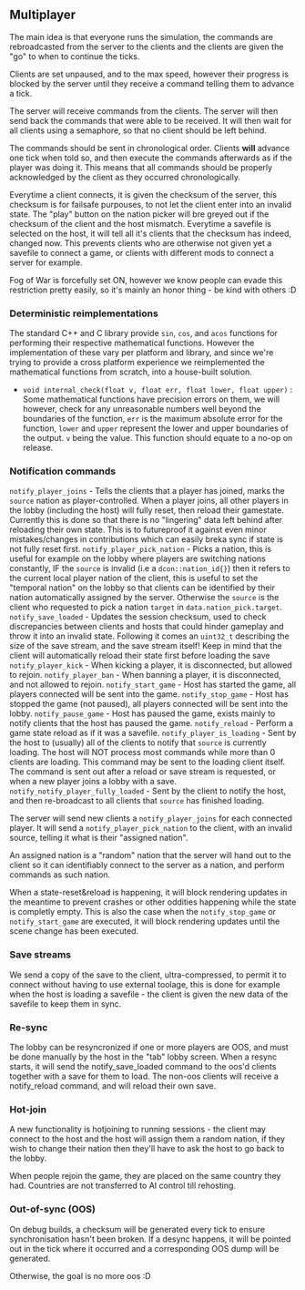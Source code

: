 ## Multiplayer

The main idea is that everyone runs the simulation, the commands are rebroadcasted from the server to the clients and the clients are given the "go" to when to continue the ticks.

Clients are set unpaused, and to the max speed, however their progress is blocked by the server until they receive a command telling them to advance a tick.

The server will receive commands from the clients. The server will then send back the commands that were able to be received. It will then wait for all clients using a semaphore, so that no client should be left behind.

The commands should be sent in chronological order. Clients **will** advance one tick when told so, and then execute the commands afterwards as if the player was doing it. This means that all commands should be properly acknowledged by the client as they occurred chronologically.

Everytime a client connects, it is given the checksum of the server, this checksum is for failsafe purpouses, to not let the client enter into an invalid state. The "play" button on the nation picker will bre greyed out if the checksum of the client and the host mismatch. Everytime a savefile is selected on the host, it will tell all it's clients that the checksum has indeed, changed now. This prevents clients who are otherwise not given yet a savefile to connect a game, or clients with different mods to connect a server for example.

Fog of War is forcefully set ON, however we know people can evade this restriction pretty easily, so it's mainly an honor thing - be kind with others :D

### Deterministic reimplementations

The standard C++ and C library provide `sin`, `cos`, and `acos` functions for performing their respective mathematical functions. However the implementation of these vary per platform and library, and since we're trying to provide a cross platform experience we reimplemented the mathematical functions from scratch, into a house-built solution.

- `void internal_check(float v, float err, float lower, float upper)` : Some mathematical functions have precision errors on them, we will however, check for any unreasonable numbers well beyond the boundaries of the function, `err` is the maximum absolute error for the function, `lower` and `upper` represent the lower and upper boundaries of the output. `v` being the value. This function should equate to a no-op on release.

### Notification commands

`notify_player_joins` - Tells the clients that a player has joined, marks the `source` nation as player-controlled. When a player joins, all other players in the lobby (including the host) will fully reset, then reload their gamestate. Currently this is done so that there is no "lingering" data left behind after reloading their own state. This is to futureproof it against even minor mistakes/changes in contributions which can easily breka sync if state is not fully reset first.
`notify_player_pick_nation` - Picks a nation, this is useful for example on the lobby where players are switching nations constantly, IF the `source` is invalid (i.e a `dcon::nation_id{}`) then it refers to the current local player nation of the client, this is useful to set the "temporal nation" on the lobby so that clients can be identified by their nation automatically assigned by the server. Otherwise the `source` is the client who requested to pick a nation `target` in `data.nation_pick.target`.
`notify_save_loaded` - Updates the session checksum, used to check discrepancies between clients and hosts that could hinder gameplay and throw it into an invalid state. Following it comes an `uint32_t` describing the size of the save stream, and the save stream itself! Keep in mind that the client will automatically reload their state first before loading the save
`notify_player_kick` - When kicking a player, it is disconnected, but allowed to rejoin.
`notify_player_ban` - When banning a player, it is disconnected, and not allowed to rejoin.
`notify_start_game` - Host has started the game, all players connected will be sent into the game.
`notify_stop_game` - Host has stopped the game (not paused), all players connected will be sent into the lobby.
`notify_pause_game` - Host has paused the game, exists mainly to notify clients that the host has paused the game.
`notify_reload` - Perform a game state reload as if it was a savefile.
`notify_player_is_loading` - Sent by the host to (usually) all of the clients to notify that `source` is currently loading. The host will NOT process most commands while more than 0 clients are loading. This command may be sent to the loading client itself. The command is sent out after a reload or save stream is requested, or when a new player joins a lobby with a save.
`notify_notify_player_fully_loaded` - Sent by the client to notify the host, and then re-broadcast to all clients that `source` has finished loading.

The server will send new clients a `notify_player_joins` for each connected player. It will send a `notify_player_pick_nation` to the client, with an invalid source, telling it what is their "assigned nation".

An assigned nation is a "random" nation that the server will hand out to the client so it can identifiably connect to the server as a nation, and perform commands as such nation.

When a state-reset&reload is happening, it will block rendering updates in the meantime to prevent crashes or other oddities happening while the state is completly empty. This is also the case when the `notify_stop_game` or `notify_start_game` are executed, it will block rendering updates until the scene change has been executed.

### Save streams

We send a copy of the save to the client, ultra-compressed, to permit it to connect without having to use external toolage, this is done for example when the host is loading a savefile - the client is given the new data of the savefile to keep them in sync.

### Re-sync

The lobby can be resyncronized if one or more players are OOS, and must be done manually by the host in the "tab" lobby screen.
When a resync starts, it will send the notify_save_loaded command to the oos'd clients together with a save for them to load. The non-oos clients will receive a notify_reload command, and will reload their own save.


### Hot-join

A new functionality is hotjoining to running sessions - the client may connect to the host and the host will assign them a random nation, if they wish to change their nation then they'll have to ask the host to go back to the lobby.

When people rejoin the game, they are placed on the same country they had. Countries are not transferred to AI control till rehosting.

### Out-of-sync (OOS)

On debug builds, a checksum will be generated every tick to ensure synchronisation hasn't been broken. If a desync happens, it will be pointed out in the tick where it occurred and a corresponding OOS dump will be generated.

Otherwise, the goal is no more oos :D
